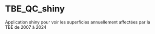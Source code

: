 # TBE_QC_shiny
Application shiny pour voir les superficies annuellement affectées par la TBE de 2007 à 2024
